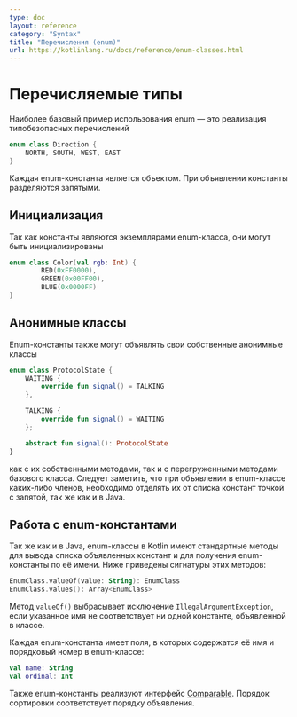 ```yaml
---
type: doc
layout: reference
category: "Syntax"
title: "Перечисления (enum)"
url: https://kotlinlang.ru/docs/reference/enum-classes.html
---
```


<!--# Enum Classes-->
# Перечисляемые типы

<!--The most basic usage of enum classes is implementing type-safe enums-->
Наиболее базовый пример использования enum — это реализация типобезопасных перечислений

``` kotlin
enum class Direction {
    NORTH, SOUTH, WEST, EAST
}
```

<!--Each enum constant is an object. Enum constants are separated with commas.-->
Каждая enum-константа является объектом. При объявлении константы разделяются запятыми.

<!--## Initialization-->
## Инициализация

<!--Since each enum is an instance of the enum class, they can be initialized-->
Так как константы являются экземплярами enum-класса, они могут быть инициализированы

``` kotlin
enum class Color(val rgb: Int) {
        RED(0xFF0000),
        GREEN(0x00FF00),
        BLUE(0x0000FF)
}
```

<!--## Anonymous Classes-->
## Анонимные классы

<!--Enum constants can also declare their own anonymous classes-->
Enum-константы также могут объявлять свои собственные анонимные классы

``` kotlin
enum class ProtocolState {
    WAITING {
        override fun signal() = TALKING
    },

    TALKING {
        override fun signal() = WAITING
    };

    abstract fun signal(): ProtocolState
}
```

<!--with their corresponding methods, as well as overriding base methods. Note that if the enum class defines any
members, you need to separate the enum constant definitions from the member definitions with a semicolon, just like
in Java.-->
как с их собственными методами, так и с перегруженными методами базового класса. Следует заметить, что при объявлении 
в enum-классе каких-либо членов, необходимо отделять их от списка констант точкой с запятой, так же как и в Java.

<!--## Working with Enum Constants-->
## Работа с enum-константами

<!--Just like in Java, enum classes in Kotlin have synthetic methods allowing to list
the defined enum constants and to get an enum constant by its name. The signatures
of these methods are as follows (assuming the name of the enum class is `EnumClass`):-->
Так же как и в Java, enum-классы в Kotlin имеют стандартные методы для вывода списка объявленных констант и для получения enum-константы по её имени.
Ниже приведены сигнатуры этих методов: 

``` kotlin
EnumClass.valueOf(value: String): EnumClass
EnumClass.values(): Array<EnumClass>
```

<!--The `valueOf()` method throws an `IllegalArgumentException` if the specified name does
not match any of the enum constants defined in the class.-->
Метод `valueOf()` выбрасывает исключение `IllegalArgumentException`, если указанное имя не соответствует ни одной константе, объявленной в классе.

<!--Every enum constant has properties to obtain its name and position in the enum class declaration:-->
Каждая enum-константа имеет поля, в которых содержатся её имя и порядковый номер в enum-классе:

``` kotlin
val name: String
val ordinal: Int
```

<!--The enum constants also implement the [Comparable](/api/latest/jvm/stdlib/kotlin/-comparable/index.html) interface, with the natural order being the order in which they are defined in the enum class.-->
Также enum-константы реализуют интерфейс [Comparable](http://kotlinlang.org/api/latest/jvm/stdlib/kotlin/-comparable/index.html). Порядок сортировки соответствует порядку объявления.

